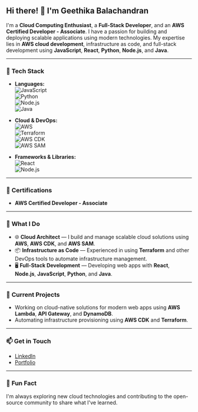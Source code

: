 

<!--
**Geethbeena/Geethbeena** is a ✨ _special_ ✨ repository because its `README.md` (this file) appears on your GitHub profile.

Here are some ideas to get you started:

- 🔭 I’m currently working on ...
- 🌱 I’m currently learning ...
- 👯 I’m looking to collaborate on ...
- 🤔 I’m looking for help with ...
- 💬 Ask me about ...
- 📫 How to reach me: ...
- 😄 Pronouns: ...
- ⚡ Fun fact: ...
-->

## Hi there! 👋 I'm Geethika Balachandran

I'm a **Cloud Computing Enthusiast**, a **Full-Stack Developer**, and an **AWS Certified Developer - Associate**. I have a passion for building and deploying scalable applications using modern technologies. My expertise lies in **AWS cloud development**, infrastructure as code, and full-stack development using **JavaScript**, **React**, **Python**, **Node.js**, and **Java**.

---

### 🔧 **Tech Stack**

- **Languages:**  
  ![JavaScript](https://img.shields.io/badge/-JavaScript-EDD62F?style=flat-square&logo=javascript&logoColor=black)  
  ![Python](https://img.shields.io/badge/-Python-3572A5?style=flat-square&logo=python&logoColor=white)  
  ![Node.js](https://img.shields.io/badge/-Node.js-339933?style=flat-square&logo=node.js&logoColor=white)  
  ![Java](https://img.shields.io/badge/-Java-007396?style=flat-square&logo=java&logoColor=white)

- **Cloud & DevOps:**  
  ![AWS](https://img.shields.io/badge/-AWS-FF9900?style=flat-square&logo=amazon-aws&logoColor=white)  
  ![Terraform](https://img.shields.io/badge/-Terraform-623CE4?style=flat-square&logo=terraform&logoColor=white)  
  ![AWS CDK](https://img.shields.io/badge/-AWS%20CDK-FF9900?style=flat-square&logo=amazon-aws&logoColor=white)  
  ![AWS SAM](https://img.shields.io/badge/-AWS%20SAM-FF9900?style=flat-square&logo=amazon-aws&logoColor=white)

- **Frameworks & Libraries:**  
  ![React](https://img.shields.io/badge/-React-61DAFB?style=flat-square&logo=react&logoColor=white)  
  ![Node.js](https://img.shields.io/badge/-Node.js-339933?style=flat-square&logo=node.js&logoColor=white)

---

### 🏅 **Certifications**

- **AWS Certified Developer - Associate**

---

### 🚀 **What I Do**

- 🌐 **Cloud Architect** — I build and manage scalable cloud solutions using **AWS**, **AWS CDK**, and **AWS SAM**.
- 📦 **Infrastructure as Code** — Experienced in using **Terraform** and other DevOps tools to automate infrastructure management.
- 🖥 **Full-Stack Development** — Developing web apps with **React**, **Node.js**, **JavaScript**, **Python**, and **Java**.

---

### 🔭 **Current Projects**

- Working on cloud-native solutions for modern web apps using **AWS Lambda**, **API Gateway**, and **DynamoDB**.
- Automating infrastructure provisioning using **AWS CDK** and **Terraform**.

---

### 📫 **Get in Touch**

- [LinkedIn](https://www.linkedin.com/in/geethiika/)
- [Portfolio](https://www.geethsplatform.net/)

---

### 🌱 **Fun Fact**

I'm always exploring new cloud technologies and contributing to the open-source community to share what I've learned.



